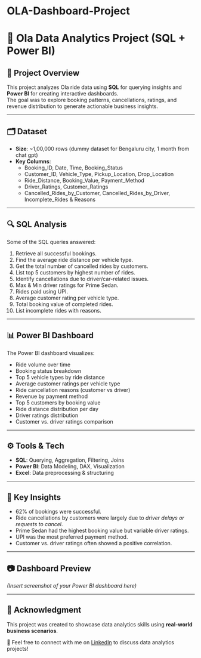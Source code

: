 # OLA-Dashboard-Project
# 🚖 Ola Data Analytics Project (SQL + Power BI)

## 📌 Project Overview
This project analyzes Ola ride data using **SQL** for querying insights and **Power BI** for creating interactive dashboards.  
The goal was to explore booking patterns, cancellations, ratings, and revenue distribution to generate actionable business insights.

---

## 🗂️ Dataset
- **Size**: ~1,00,000 rows (dummy dataset for Bengaluru city, 1 month from chat gpt)  
- **Key Columns**:  
  - Booking_ID, Date, Time, Booking_Status  
  - Customer_ID, Vehicle_Type, Pickup_Location, Drop_Location  
  - Ride_Distance, Booking_Value, Payment_Method  
  - Driver_Ratings, Customer_Ratings  
  - Cancelled_Rides_by_Customer, Cancelled_Rides_by_Driver, Incomplete_Rides & Reasons  

---

## 🔍 SQL Analysis
Some of the SQL queries answered:  
1. Retrieve all successful bookings.  
2. Find the average ride distance per vehicle type.  
3. Get the total number of cancelled rides by customers.  
4. List top 5 customers by highest number of rides.  
5. Identify cancellations due to driver/car-related issues.  
6. Max & Min driver ratings for Prime Sedan.  
7. Rides paid using UPI.  
8. Average customer rating per vehicle type.  
9. Total booking value of completed rides.  
10. List incomplete rides with reasons.  

---

## 📊 Power BI Dashboard
The Power BI dashboard visualizes:  
- Ride volume over time  
- Booking status breakdown  
- Top 5 vehicle types by ride distance  
- Average customer ratings per vehicle type  
- Ride cancellation reasons (customer vs driver)  
- Revenue by payment method  
- Top 5 customers by booking value  
- Ride distance distribution per day  
- Driver ratings distribution  
- Customer vs. driver ratings comparison  

---

## ⚙️ Tools & Tech
- **SQL**: Querying, Aggregation, Filtering, Joins  
- **Power BI**: Data Modeling, DAX, Visualization  
- **Excel**: Data preprocessing & structuring  

---

## 📌 Key Insights
- 62% of bookings were successful.  
- Ride cancellations by customers were largely due to *driver delays or requests to cancel*.  
- Prime Sedan had the highest booking value but variable driver ratings.  
- UPI was the most preferred payment method.  
- Customer vs. driver ratings often showed a positive correlation.  

---

## 📷 Dashboard Preview
*(Insert screenshot of your Power BI dashboard here)*  

---

## 🙌 Acknowledgment
This project was created to showcase data analytics skills using **real-world business scenarios**.  

🔗 Feel free to connect with me on [LinkedIn](www.linkedin.com/in/bhagyashree-dahima-337282291) to discuss data analytics projects!  

